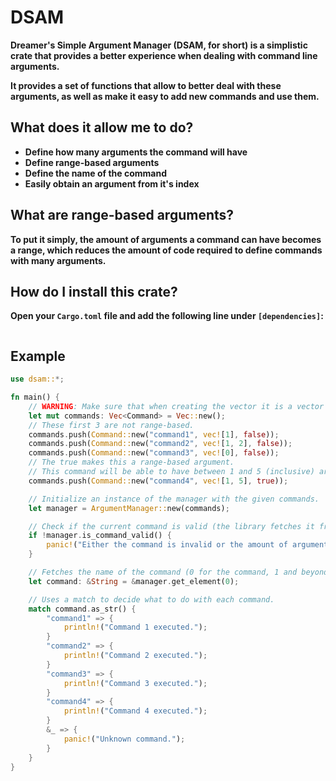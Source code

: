 # DSAM
**Dreamer's Simple Argument Manager (DSAM, for short) is a simplistic crate that provides a better experience when dealing with command line arguments.**

**It provides a set of functions that allow to better deal with these arguments, as well as make it easy to add new commands and use them.**

## What does it allow me to do?
- **Define how many arguments the command will have**
- **Define range-based arguments**
- **Define the name of the command**
- **Easily obtain an argument from it's index**

## What are range-based arguments?
**To put it simply, the amount of arguments a command can have becomes a range, which reduces the amount of code required to define commands with many arguments.**

## How do I install this crate?
**Open your `Cargo.toml` file and add the following line under `[dependencies]`:**
```toml
```

## Example
```rust
use dsam::*;

fn main() {
    // WARNING: Make sure that when creating the vector it is a vector of dsam::Command.
    let mut commands: Vec<Command> = Vec::new();
    // These first 3 are not range-based.
    commands.push(Command::new("command1", vec![1], false)); 
    commands.push(Command::new("command2", vec![1, 2], false));
    commands.push(Command::new("command3", vec![0], false));
    // The true makes this a range-based argument.
    // This command will be able to have between 1 and 5 (inclusive) arguments.
    commands.push(Command::new("command4", vec![1, 5], true));

    // Initialize an instance of the manager with the given commands.
    let manager = ArgumentManager::new(commands);

    // Check if the current command is valid (the library fetches it from std::env::args()), stopping the program if not.
    if !manager.is_command_valid() {
        panic!("Either the command is invalid or the amount of arguments is invalid.");
    }

    // Fetches the name of the command (0 for the command, 1 and beyond for the arguments).
    let command: &String = &manager.get_element(0);

    // Uses a match to decide what to do with each command.
    match command.as_str() {
        "command1" => {
            println!("Command 1 executed.");
        }
        "command2" => {
            println!("Command 2 executed.");
        }
        "command3" => {
            println!("Command 3 executed.");
        }
        "command4" => {
            println!("Command 4 executed.");
        }
        &_ => {
            panic!("Unknown command.");
        }
    }
}
```
